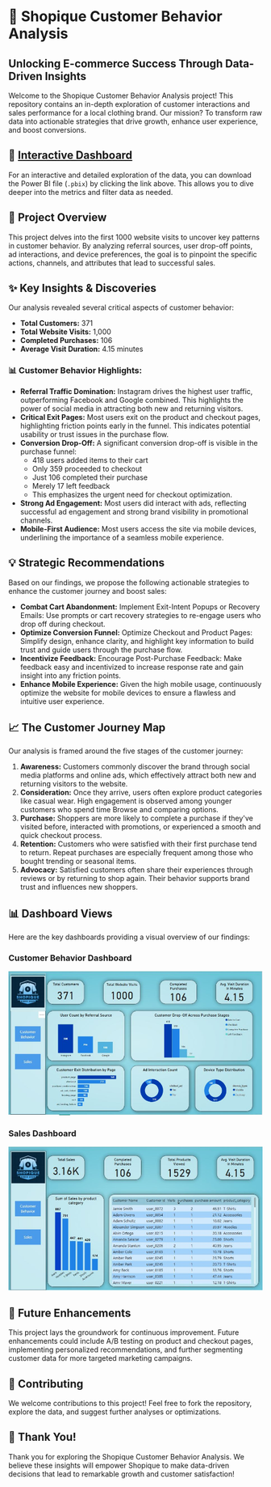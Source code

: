 # 🚀 Shopique Customer Behavior Analysis

## Unlocking E-commerce Success Through Data-Driven Insights

Welcome to the Shopique Customer Behavior Analysis project! This repository contains an in-depth exploration of customer interactions and sales performance for a local clothing brand. Our mission? To transform raw data into actionable strategies that drive growth, enhance user experience, and boost conversions.

## 🔗 [Interactive Dashboard](Consumer%20Behavior%20Analysis.pbix)

For an interactive and detailed exploration of the data, you can download the Power BI file (`.pbix`) by clicking the link above. This allows you to dive deeper into the metrics and filter data as needed.

## 🌟 Project Overview

This project delves into the first 1000 website visits to uncover key patterns in customer behavior. By analyzing referral sources, user drop-off points, ad interactions, and device preferences, the goal is to pinpoint the specific actions, channels, and attributes that lead to successful sales.

## ✨ Key Insights & Discoveries

Our analysis revealed several critical aspects of customer behavior:

* **Total Customers:** 371
* **Total Website Visits:** 1,000
* **Completed Purchases:** 106
* **Average Visit Duration:** 4.15 minutes

### 📊 Customer Behavior Highlights:

* **Referral Traffic Domination:** Instagram drives the highest user traffic, outperforming Facebook and Google combined. This highlights the power of social media in attracting both new and returning visitors.
* **Critical Exit Pages:** Most users exit on the product and checkout pages, highlighting friction points early in the funnel. This indicates potential usability or trust issues in the purchase flow.
* **Conversion Drop-Off:** A significant conversion drop-off is visible in the purchase funnel:
    * 418 users added items to their cart
    * Only 359 proceeded to checkout
    * Just 106 completed their purchase
    * Merely 17 left feedback
    * This emphasizes the urgent need for checkout optimization.
* **Strong Ad Engagement:** Most users did interact with ads, reflecting successful ad engagement and strong brand visibility in promotional channels.
* **Mobile-First Audience:** Most users access the site via mobile devices, underlining the importance of a seamless mobile experience.

## 💡 Strategic Recommendations

Based on our findings, we propose the following actionable strategies to enhance the customer journey and boost sales:

* **Combat Cart Abandonment:** Implement Exit-Intent Popups or Recovery Emails: Use prompts or cart recovery strategies to re-engage users who drop off during checkout.
* **Optimize Conversion Funnel:** Optimize Checkout and Product Pages: Simplify design, enhance clarity, and highlight key information to build trust and guide users through the purchase flow.
* **Incentivize Feedback:** Encourage Post-Purchase Feedback: Make feedback easy and incentivized to increase response rate and gain insight into any friction points.
* **Enhance Mobile Experience:** Given the high mobile usage, continuously optimize the website for mobile devices to ensure a flawless and intuitive user experience.

## 📈 The Customer Journey Map

Our analysis is framed around the five stages of the customer journey:

1.  **Awareness:** Customers commonly discover the brand through social media platforms and online ads, which effectively attract both new and returning visitors to the website.
2.  **Consideration:** Once they arrive, users often explore product categories like casual wear. High engagement is observed among younger customers who spend time Browse and comparing options.
3.  **Purchase:** Shoppers are more likely to complete a purchase if they've visited before, interacted with promotions, or experienced a smooth and quick checkout process.
4.  **Retention:** Customers who were satisfied with their first purchase tend to return. Repeat purchases are especially frequent among those who bought trending or seasonal items.
5.  **Advocacy:** Satisfied customers often share their experiences through reviews or by returning to shop again. Their behavior supports brand trust and influences new shoppers.

## 📊 Dashboard Views

Here are the key dashboards providing a visual overview of our findings:

### Customer Behavior Dashboard

![Customer Behavior Dashboard](dashboard%20screens/consumer%20behavior%20page.JPG)

### Sales Dashboard

![Sales Dashboard](dashboard%20screens/Sales%20page.JPG)

## 🚀 Future Enhancements

This project lays the groundwork for continuous improvement. Future enhancements could include A/B testing on product and checkout pages, implementing personalized recommendations, and further segmenting customer data for more targeted marketing campaigns.

## 🤝 Contributing

We welcome contributions to this project! Feel free to fork the repository, explore the data, and suggest further analyses or optimizations.

## 🙏 Thank You!

Thank you for exploring the Shopique Customer Behavior Analysis. We believe these insights will empower Shopique to make data-driven decisions that lead to remarkable growth and customer satisfaction!
